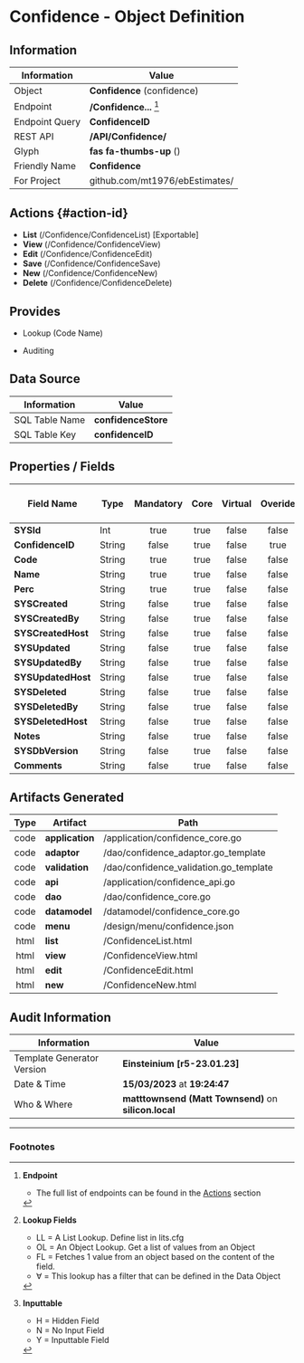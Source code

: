 # **Confidence** - Object Definition
##  Information
| Information  | Value  |
|---|---|
|Object         |**Confidence** (confidence) |
|Endpoint 	    |**/Confidence...** [^1]|
|Endpoint Query |**ConfidenceID**|
|REST API|**/API/Confidence/**|
Glyph|**fas fa-thumbs-up** ()
Friendly Name|**Confidence**|
|For Project    |github.com/mt1976/ebEstimates/|

##  Actions {#action-id}
* **List** (/Confidence/ConfidenceList) [Exportable]
* **View** (/Confidence/ConfidenceView)
* **Edit** (/Confidence/ConfidenceEdit)
* **Save** (/Confidence/ConfidenceSave)
* **New** (/Confidence/ConfidenceNew)
* **Delete** (/Confidence/ConfidenceDelete)







##  Provides
 * Lookup (Code Name)

* Auditing 




##  Data Source 
| Information  | Value  |
|---|---|
SQL Table Name       | **confidenceStore**
SQL Table Key | **confidenceID**



##  Properties / Fields
| Field Name| Type | Mandatory | Core | Virtual | Overide | Lookup [^2]| Lookup Object      | Lookup Field Source         | Lookup Return Value                | Inputable [^3]|DB Column|Default Value| No Change | Callout | Internal | Display | Mask |
| -- | --  | :--: | :--: | :--: |:--: |:--: |:--: |-- |-- |:--: |-- | --| :--: | :--: | :--: | -- | -- |
|**SYSId**|Int|true|true|false|false|||||NH|_id|0|false|false|true|text||
|**ConfidenceID**|String|false|true|false|true|||||H|confidenceID||true|false|false|text||
|**Code**|String|true|true|false|false|||||Y|code||false|false|false|text||
|**Name**|String|true|true|false|false|||||Y|name||false|false|false|text||
|**Perc**|String|true|true|false|false|||||Y|perc||false|false|false|text||
|**SYSCreated**|String|false|true|false|false|||||NH|_created||false|false|true|text||
|**SYSCreatedBy**|String|false|true|false|false|||||NH|_createdBy||false|false|true|text||
|**SYSCreatedHost**|String|false|true|false|false|||||NH|_createdHost||false|false|true|text||
|**SYSUpdated**|String|false|true|false|false|||||NH|_updated||false|false|true|text||
|**SYSUpdatedBy**|String|false|true|false|false|||||NH|_updatedBy||false|false|true|text||
|**SYSUpdatedHost**|String|false|true|false|false|||||NH|_updatedHost||false|false|true|text||
|**SYSDeleted**|String|false|true|false|false|||||NH|_deleted||false|false|true|text||
|**SYSDeletedBy**|String|false|true|false|false|||||NH|_deletedBy||false|false|true|text||
|**SYSDeletedHost**|String|false|true|false|false|||||NH|_deletedHost||false|false|true|text||
|**Notes**|String|false|true|false|false|||||Y|notes||false|false|false|text||
|**SYSDbVersion**|String|false|true|false|false|||||NH|_dbVersion||false|false|true|text||
|**Comments**|String|false|true|false|false|||||Y|comments||false|false|false|text||


##  Artifacts Generated
| Type | Artifact | Path|
| :--: | -- | -- |
| code | **application** | /application/confidence_core.go |
| code | **adaptor** | /dao/confidence_adaptor.go_template |
| code | **validation** | /dao/confidence_validation.go_template |
| code | **api** | /application/confidence_api.go |
| code | **dao** | /dao/confidence_core.go |
| code | **datamodel** | /datamodel/confidence_core.go |
| code | **menu** | /design/menu/confidence.json |
| html | **list** | /ConfidenceList.html |
| html | **view** | /ConfidenceView.html |
| html | **edit** | /ConfidenceEdit.html |
| html | **new** | /ConfidenceNew.html |


## Audit Information
| Information  | Value |
|---|---|
Template Generator Version   | **Einsteinium [r5-23.01.23]**
Date & Time		     | **15/03/2023** at **19:24:47**
Who & Where		     | **matttownsend (Matt Townsend)** on **silicon.local**

---
### Footnotes
[^1]: **Endpoint**
    * The full list of endpoints can be found in the [Actions](#action-id) section
[^2]: **Lookup Fields**
    * LL = A List Lookup. Define list in lits.cfg
    * OL = An Object Lookup. Get a list of values from an Object
    * FL = Fetches 1 value from an object based on the content of the field. 
    * ∀ = This lookup has a filter that can be defined in the Data Object
[^3]: **Inputtable**   
    * H = Hidden Field
    * N = No Input Field
    * Y = Inputtable Field